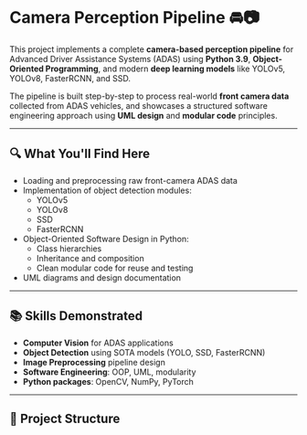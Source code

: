 
# Camera Perception Pipeline 🚘📷

This project implements a complete **camera-based perception pipeline** for Advanced Driver Assistance Systems (ADAS) using **Python 3.9**, **Object-Oriented Programming**, and modern **deep learning models** like YOLOv5, YOLOv8, FasterRCNN, and SSD.

The pipeline is built step-by-step to process real-world **front camera data** collected from ADAS vehicles, and showcases a structured software engineering approach using **UML design** and **modular code** principles.

---

## 🔍 What You'll Find Here

- Loading and preprocessing raw front-camera ADAS data
- Implementation of object detection modules:
  - YOLOv5
  - YOLOv8
  - SSD
  - FasterRCNN
- Object-Oriented Software Design in Python:
  - Class hierarchies
  - Inheritance and composition
  - Clean modular code for reuse and testing
- UML diagrams and design documentation

---

## 📚 Skills Demonstrated

- **Computer Vision** for ADAS applications
- **Object Detection** using SOTA models (YOLO, SSD, FasterRCNN)
- **Image Preprocessing** pipeline design
- **Software Engineering**: OOP, UML, modularity
- **Python packages**: OpenCV, NumPy, PyTorch

---

## 📂 Project Structure


